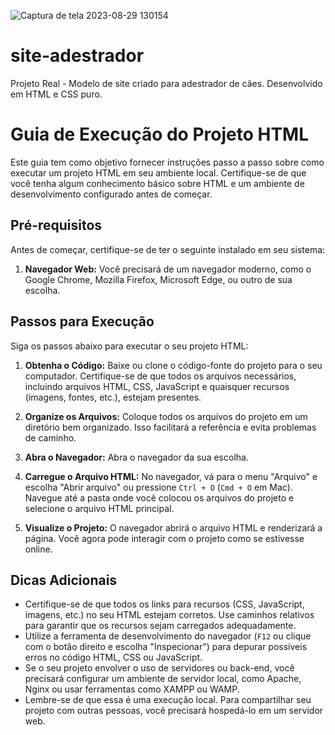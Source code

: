 ![Captura de tela 2023-08-29 130154](https://github.com/mahsousa/site-adestrador/assets/32987989/e5c84c3f-c8b5-40f4-bab5-bf2807cf01a4)
 
# site-adestrador

Projeto Real - Modelo de site criado para adestrador de cães. Desenvolvido em HTML e CSS puro.

# Guia de Execução do Projeto HTML

Este guia tem como objetivo fornecer instruções passo a passo sobre como executar um projeto HTML em seu ambiente local. Certifique-se de que você tenha algum conhecimento básico sobre HTML e um ambiente de desenvolvimento configurado antes de começar.

## Pré-requisitos

Antes de começar, certifique-se de ter o seguinte instalado em seu sistema:

1. **Navegador Web:** Você precisará de um navegador moderno, como o Google Chrome, Mozilla Firefox, Microsoft Edge, ou outro de sua escolha.

## Passos para Execução

Siga os passos abaixo para executar o seu projeto HTML:

1. **Obtenha o Código:** Baixe ou clone o código-fonte do projeto para o seu computador. Certifique-se de que todos os arquivos necessários, incluindo arquivos HTML, CSS, JavaScript e quaisquer recursos (imagens, fontes, etc.), estejam presentes.

2. **Organize os Arquivos:** Coloque todos os arquivos do projeto em um diretório bem organizado. Isso facilitará a referência e evita problemas de caminho.

3. **Abra o Navegador:** Abra o navegador da sua escolha.

4. **Carregue o Arquivo HTML:** No navegador, vá para o menu "Arquivo" e escolha "Abrir arquivo" ou pressione `Ctrl + O` (`Cmd + O` em Mac). Navegue até a pasta onde você colocou os arquivos do projeto e selecione o arquivo HTML principal.

5. **Visualize o Projeto:** O navegador abrirá o arquivo HTML e renderizará a página. Você agora pode interagir com o projeto como se estivesse online.

## Dicas Adicionais

- Certifique-se de que todos os links para recursos (CSS, JavaScript, imagens, etc.) no seu HTML estejam corretos. Use caminhos relativos para garantir que os recursos sejam carregados adequadamente.
- Utilize a ferramenta de desenvolvimento do navegador (`F12` ou clique com o botão direito e escolha "Inspecionar") para depurar possíveis erros no código HTML, CSS ou JavaScript.
- Se o seu projeto envolver o uso de servidores ou back-end, você precisará configurar um ambiente de servidor local, como Apache, Nginx ou usar ferramentas como XAMPP ou WAMP.
- Lembre-se de que essa é uma execução local. Para compartilhar seu projeto com outras pessoas, você precisará hospedá-lo em um servidor web.
